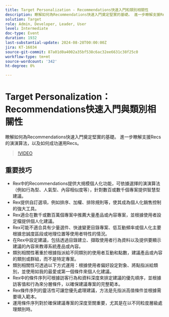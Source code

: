 ```yaml
---
title: Target Personalization - Recommendations快速入門和類別相關性
description: 瞭解如何為Recommendations快速入門奠定堅實的基礎。 進一步瞭解支援Recs的演演算法，以及如何成功運用Recs。
solution: Target
role: Admin, Developer, Leader, User
level: Intermediate
doc-type: Event
duration: 1932
last-substantial-update: 2024-08-28T00:00:00Z
jira: KT-16034
source-git-commit: 87a01d0a4002a35bf538c6ac32ee6631c38f25c0
workflow-type: tm+mt
source-wordcount: '342'
ht-degree: 0%

---
```



# Target Personalization： Recommendations快速入門與類別相關性

瞭解如何為Recommendations快速入門奠定堅實的基礎。 進一步瞭解支援Recs的演演算法，以及如何成功運用Recs。

>[!VIDEO](https://video.tv.adobe.com/v/3432999/?learn=on)

## 重要技巧

* Rex中的Recommendations提供大規模個人化功能，可依據選擇的演演算法（例如行為型、人氣型、內容相似度等），針對數百或數千個專案提供智慧型建議。
* Rex提供自訂選項，例如排序、加權、排除規則等，使其成為個人化銷售控制的強大工具。
* Rex適合在數千或數百萬個專案中推薦大量產品或內容專案，並根據使用者設定檔提供個人化建議。
* Rex可能不適合具有少量選件、快速變更目錄專案、低互動頻率或個人化主要根據忠誠度區段或地理位置等使用者特性的情況。
* 在Rex中設定建議，包括透過目錄建立、擷取使用者行為資料以及提供要顯示建議的內容來教導系統產品或內容。
* 類別相關性著重於根據指派給不同類別的使用者互動和點數，建議產品或內容的類別或群組，而不是特定專案。
* 類別相關性可透過以下方式運用：根據使用者偏好設定對象、將點指派給類別，並使用如我的最愛或第一個條件來個人化建議。
* Rex中的條件序列可根據訪客行為和資料深度來排定建議的優先順序，並根據訪客值和行為來分層條件，以確保建議專案的完整範本。
* Rex條件序列的靈活性可讓您優先處理建議，方法是先指派高值條件並根據需要填入範本。
* 運用條件序列對於確保建議專案的深度至關重要，尤其是在以不同粒度層級處理類別時。
